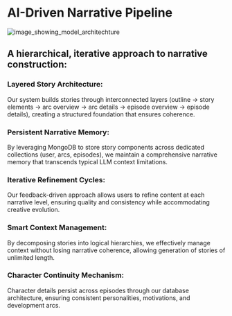 # AI-Driven Narrative Pipeline
![image_showing_model_architechture](./kukufm.png)
## A hierarchical, iterative approach to narrative construction:

### Layered Story Architecture: 
Our system builds stories through interconnected layers (outline → story elements → arc overview → arc details → episode overview → episode details), creating a structured foundation that ensures coherence.
### Persistent Narrative Memory: 
By leveraging MongoDB to store story components across dedicated collections (user, arcs, episodes), we maintain a comprehensive narrative memory that transcends typical LLM context limitations.
### Iterative Refinement Cycles: 
Our feedback-driven approach allows users to refine content at each narrative level, ensuring quality and consistency while accommodating creative evolution.
### Smart Context Management: 
By decomposing stories into logical hierarchies, we effectively manage context without losing narrative coherence, allowing generation of stories of unlimited length.
### Character Continuity Mechanism: 
Character details persist across episodes through our database architecture, ensuring consistent personalities, motivations, and development arcs.
